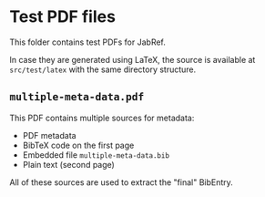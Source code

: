 # Test PDF files

This folder contains test PDFs for JabRef.

In case they are generated using LaTeX, the source is available at `src/test/latex` with the same directory structure.

## `multiple-meta-data.pdf`

This PDF contains multiple sources for metadata:

- PDF metadata
- BibTeX code on the first page
- Embedded file `multiple-meta-data.bib`
- Plain text (second page)

All of these sources are used to extract the "final" BibEntry.

